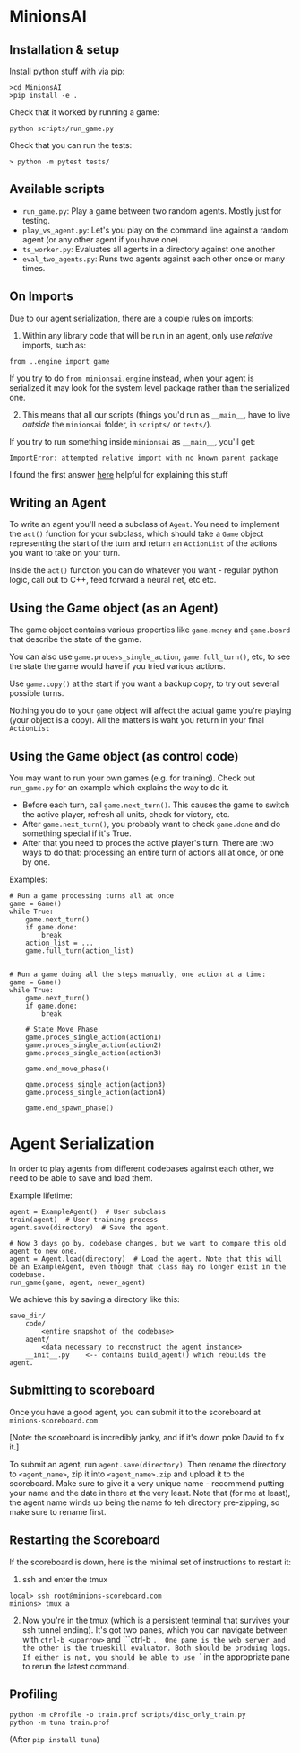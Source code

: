 # MinionsAI

## Installation & setup
Install python stuff with via pip:
```
>cd MinionsAI
>pip install -e .
```

Check that it worked by running a game:
```
python scripts/run_game.py
```

Check that you can run the tests:
```
> python -m pytest tests/
```

## Available scripts
* `run_game.py`: Play a game between two random agents. Mostly just for testing.
* `play_vs_agent.py`: Let's you play on the command line against a random agent (or any other agent if you have one).
* `ts_worker.py`: Evaluates all agents in a directory against one another
* `eval_two_agents.py`: Runs two agents against each other once or many times.

## On Imports
Due to our agent serialization, there are a couple rules on imports:

1. Within any library code that will be run in an agent, only use *relative* imports, such as:
```
from ..engine import game
```
If you try to do `from minionsai.engine` instead, when your agent is serialized it may look for the system level package rather than the serialized one.

2. This means that all our scripts (things you'd run as `__main__`, have to live *outside* the `minionsai` folder, in `scripts/` or `tests/`). 

If you try to run something inside `minionsai` as `__main__`, you'll get:
```
ImportError: attempted relative import with no known parent package
```

I found the first answer [here](https://stackoverflow.com/questions/14132789/relative-imports-for-the-billionth-time) helpful for explaining this stuff

## Writing an Agent
To write an agent you'll need a subclass of `Agent`.
You need to implement the `act()` function for your subclass,
which should take a `Game` object representing the start of the turn and return an `ActionList` of the actions you want to take on your turn.

Inside the `act()` function you can do whatever you want - regular python logic, call out to C++, feed forward a neural net, etc etc.

## Using the Game object (as an Agent)
The game object contains various properties like `game.money` and `game.board` that describe the state of the game. 

You can also use `game.process_single_action`, `game.full_turn()`, etc, to see the state the game would have if you tried various actions.

Use `game.copy()` at the start if you want a backup copy, to try out several possible turns.

Nothing you do to your `game` object will affect the actual game you're playing (your object is a copy). All the matters is waht you return in your final `ActionList`

## Using the Game object (as control code)
You may want to run your own games (e.g. for training).
Check out `run_game.py` for an example which explains the way to do it.

* Before each turn, call `game.next_turn()`. This causes the game to switch the active player, refresh all units, check for victory, etc.
* After `game.next_turn()`, you probably want to check `game.done` and do something special if it's True.
* After that you need to proces the active player's turn. There are two ways to do that: processing an entire turn of actions all at once, or one by one.

Examples:
```
# Run a game processing turns all at once
game = Game()
while True:
    game.next_turn()
    if game.done:
        break
    action_list = ...
    game.full_turn(action_list)


# Run a game doing all the steps manually, one action at a time:
game = Game()
while True:
    game.next_turn()
    if game.done:
        break
    
    # State Move Phase
    game.proces_single_action(action1)
    game.proces_single_action(action2)
    game.proces_single_action(action3)

    game.end_move_phase()

    game.process_single_action(action3)
    game.process_single_action(action4)

    game.end_spawn_phase()
```


# Agent Serialization
In order to play agents from different codebases against each other, we need to be able to save and load them.

Example lifetime:

```
agent = ExampleAgent()  # User subclass
train(agent)  # User training process
agent.save(directory)  # Save the agent.

# Now 3 days go by, codebase changes, but we want to compare this old agent to new one.
agent = Agent.load(directory)  # Load the agent. Note that this will be an ExampleAgent, even though that class may no longer exist in the codebase.
run_game(game, agent, newer_agent)
```

We achieve this by saving a directory like this:

```
save_dir/
    code/
        <entire snapshot of the codebase>
    agent/
        <data necessary to reconstruct the agent instance>
    __init__.py    <-- contains build_agent() which rebuilds the agent.
```

## Submitting to scoreboard
Once you have a good agent, you can submit it to the scoreboard at `minions-scoreboard.com`

[Note: the scoreboard is incredibly janky, and if it's down poke David to fix it.]

To submit an agent, run `agent.save(directory)`. Then rename the directory to `<agent_name>`, zip it into `<agent_name>.zip` and upload it to the scoreboard. 
Make sure to give it a very unique name - recommend putting your name and the date in there at the very least.
Note that (for me at least), the agent name winds up being the name fo teh directory pre-zipping, so make sure to rename first.

## Restarting the Scoreboard
If the scoreboard is down, here is the minimal set of instructions to restart it:
1. ssh and enter the tmux
```
local> ssh root@minions-scoreboard.com
minions> tmux a 
```
2. Now you're in the tmux (which is a persistent terminal that survives your ssh tunnel ending). 
It's got two panes, which you can navigate between with `ctrl-b <uparrow>` and ```ctrl-b <downarrow>`. 
One pane is the web server and the other is the trueskill evaluator.
Both should be produing logs.
If either is not, you should be able to use `<uparrow>` in the appropriate pane to rerun the latest command.

## Profiling
```
python -m cProfile -o train.prof scripts/disc_only_train.py
python -m tuna train.prof
```
(After `pip install tuna`)
